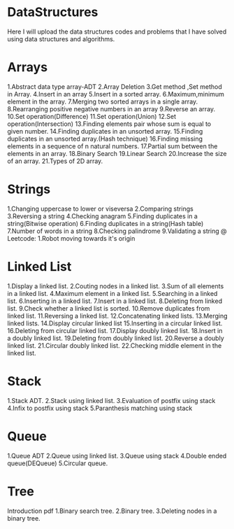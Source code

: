 # DataStructures
Here I will upload the data structures codes and
problems that I have solved using data structures and algorithms.

# Arrays
1.Abstract data type array-ADT
2.Array Deletion
3.Get method ,Set method in Array.
4.Insert in an array
5.Insert in a sorted array.
6.Maximum,minimum element in the array.
7.Merging two sorted arrays in a single array.
8.Rearranging positive negative numbers in an array
9.Reverse an array.
10.Set operation(Difference)
11.Set operation(Union)
12.Set operation(Intersection)
13.Finding elements pair whose sum is equal to given number.
14.Finding duplicates in an unsorted array.
15.Finding duplicates in an unsorted array.(Hash technique)
16.Finding missing elements in a sequence of n natural numbers.
17.Partial sum between the elements in an array.
18.Binary Search
19.Linear Search
20.Increase the size of an array.
21.Types of 2D array.

# Strings
1.Changing uppercase to lower or viseversa
2.Comparing strings
3.Reversing a string
4.Checking anagram
5.Finding duplicates in a string(Bitwise operation)
6.Finding duplicates in a string(Hash table)
7.Number of words in a string
8.Checking palindrome
9.Validating a string
@ Leetcode:
1.Robot moving towards it's origin

# Linked List
1.Display a linked list.
2.Couting nodes in a linked list.
3.Sum of all elements in a linked list.
4.Maximum element in a linked list.
5.Searching in a linked list.
6.Inserting in a linked list.
7.Insert in a linked list.
8.Deleting from linked list.
9.Check whether a linked list is sorted.
10.Remove duplicates from linked list.
11.Reversing a linked list.
12.Concatenating linked lists.
13.Merging linked lists.
14.Display circular linked list
15.Inserting in a circular linked list.
16.Deleting from circular linked list.
17.Display doubly linked list.
18.Insert in a doubly linked list.
19.Deleting from doubly linked list.
20.Reverse a doubly linked list.
21.Circular doubly linked list.
22.Checking middle element in the linked list.

# Stack

1.Stack ADT.
2.Stack using linked list.
3.Evaluation of postfix using stack
4.Infix to postfix using stack
5.Paranthesis matching using stack

# Queue

1.Queue ADT
2.Queue using linked list.
3.Queue using stack
4.Double ended queue(DEQueue)
5.Circular queue.

# Tree

Introduction pdf
1.Binary search tree.
2.Binary tree.
3.Deleting nodes in a binary tree.
